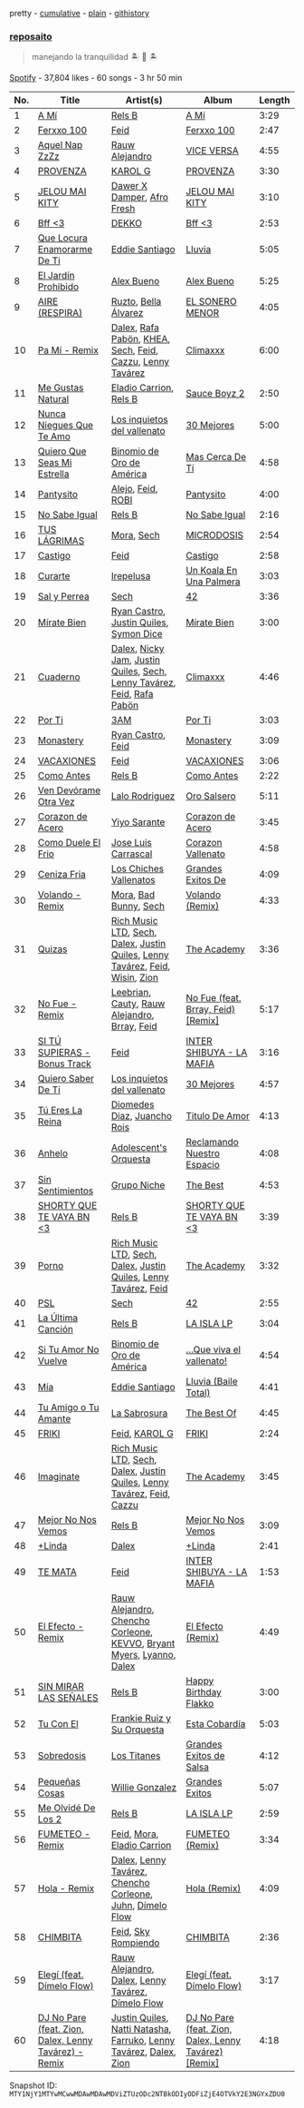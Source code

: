pretty - [cumulative](/playlists/cumulative/37i9dQZF1DX7IVTXIV4emO.md) - [plain](/playlists/plain/37i9dQZF1DX7IVTXIV4emO) - [githistory](https://github.githistory.xyz/mackorone/spotify-playlist-archive/blob/main/playlists/plain/37i9dQZF1DX7IVTXIV4emO)

### [reposaito](https://open.spotify.com/playlist/37i9dQZF1DX7IVTXIV4emO)

> manejando la tranquilidad 🏝  🥥  🏝

[Spotify](https://open.spotify.com/user/spotify) - 37,804 likes - 60 songs - 3 hr 50 min

| No. | Title | Artist(s) | Album | Length |
|---|---|---|---|---|
| 1 | [A Mí](https://open.spotify.com/track/7MmrcXVA7A5zZ2CbDuGHNa) | [Rels B](https://open.spotify.com/artist/2IMZYfNi21MGqxopj9fWx8) | [A Mí](https://open.spotify.com/album/3tc9WifLZvWKnoWzLPmaeO) | 3:29 |
| 2 | [Ferxxo 100](https://open.spotify.com/track/6ipzb1kHhWIxp1tS0vwqPl) | [Feid](https://open.spotify.com/artist/2LRoIwlKmHjgvigdNGBHNo) | [Ferxxo 100](https://open.spotify.com/album/1qI0hQjYttNGAFzXR4Pu3H) | 2:47 |
| 3 | [Aquel Nap ZzZz](https://open.spotify.com/track/5bQLsyTrUaMQRfr6whwGe5) | [Rauw Alejandro](https://open.spotify.com/artist/1mcTU81TzQhprhouKaTkpq) | [VICE VERSA](https://open.spotify.com/album/2Nt6MDJXfoxQ22tIQgWXIh) | 4:55 |
| 4 | [PROVENZA](https://open.spotify.com/track/7dSZ6zGTQx66c2GF91xCrb) | [KAROL G](https://open.spotify.com/artist/790FomKkXshlbRYZFtlgla) | [PROVENZA](https://open.spotify.com/album/1wLB2bnCl2m5m9M9g8r93Y) | 3:30 |
| 5 | [JELOU MAI KITY](https://open.spotify.com/track/6GVk9D4KVEFyo00ZAcAakr) | [Dawer X Damper](https://open.spotify.com/artist/4OGeO4jU4OMK0kWh69UhtY), [Afro Fresh](https://open.spotify.com/artist/3icVuXK76JsDyI3arnqetz) | [JELOU MAI KITY](https://open.spotify.com/album/64GvwBWSsOGe4WrV9De1IV) | 3:10 |
| 6 | [Bff <3](https://open.spotify.com/track/1i1RYy42uVr7KBCpA5Gjym) | [DEKKO](https://open.spotify.com/artist/6ZvYYrrfpb1Z7kICDyxWQE) | [Bff <3](https://open.spotify.com/album/25pzrcoYq32V2h8LNz42Wu) | 2:53 |
| 7 | [Que Locura Enamorarme De Ti](https://open.spotify.com/track/1r2EerxDMVQbXxqsqnjUhy) | [Eddie Santiago](https://open.spotify.com/artist/5Wg6XnPTp0xXxFCjywwR9I) | [Lluvia](https://open.spotify.com/album/5wfnIPd0TYl6ZKNPhvaYwW) | 5:05 |
| 8 | [El Jardín Prohibido](https://open.spotify.com/track/7wOo717wUEeV7wgcdUZbUA) | [Alex Bueno](https://open.spotify.com/artist/7esCoLcCoCK7FPa9casAH4) | [Alex Bueno](https://open.spotify.com/album/7cEZG8OJkv7uG0rbnTlDU5) | 5:25 |
| 9 | [AIRE \(RESPIRA\)](https://open.spotify.com/track/1G3v1LR4jjvkENdtmqUAFF) | [Ruzto](https://open.spotify.com/artist/5Ti7e3WlCPPlcsZfxqtzTo), [Bella Álvarez](https://open.spotify.com/artist/6dqfuonDrw9UdawWJIAGjs) | [EL SONERO MENOR](https://open.spotify.com/album/4j0K4tqaeHCZGlrH0XYYuC) | 4:05 |
| 10 | [Pa Mí \- Remix](https://open.spotify.com/track/7g8YaUQABMal0zWe7a2ijz) | [Dalex](https://open.spotify.com/artist/0KPX4Ucy9dk82uj4GpKesn), [Rafa Pabön](https://open.spotify.com/artist/11YLRSsZA3YVuQQtHXKTlz), [KHEA](https://open.spotify.com/artist/4m6ubhNsdwF4psNf3R8kwR), [Sech](https://open.spotify.com/artist/77ziqFxp5gaInVrF2lj4ht), [Feid](https://open.spotify.com/artist/2LRoIwlKmHjgvigdNGBHNo), [Cazzu](https://open.spotify.com/artist/6w3SkAHYPsQ1bxV7VDlG5y), [Lenny Tavárez](https://open.spotify.com/artist/1pQWsZQehhS4wavwh7Fnxd) | [Climaxxx](https://open.spotify.com/album/6stPNzjz40FWTiwlOR98Lp) | 6:00 |
| 11 | [Me Gustas Natural](https://open.spotify.com/track/1Sym1HsTqsa2pYKhYL1j15) | [Eladio Carrion](https://open.spotify.com/artist/5XJDexmWFLWOkjOEjOVX3e), [Rels B](https://open.spotify.com/artist/2IMZYfNi21MGqxopj9fWx8) | [Sauce Boyz 2](https://open.spotify.com/album/4JaYe7HIddzNaF3rUgJzHI) | 2:50 |
| 12 | [Nunca Niegues Que Te Amo](https://open.spotify.com/track/0XWWn8bfpir8M3YHq1h7uJ) | [Los inquietos del vallenato](https://open.spotify.com/artist/1i2sOJlmgkWrWx28rB17Bd) | [30 Mejores](https://open.spotify.com/album/3q8OdkyrGwVNUgiKTvvCZX) | 5:00 |
| 13 | [Quiero Que Seas Mi Estrella](https://open.spotify.com/track/7CFcADHXs2wjUxNyyoScEn) | [Binomio de Oro de América](https://open.spotify.com/artist/3yHLsTJ9OZ19qwY1Q5BEQJ) | [Mas Cerca De Tí](https://open.spotify.com/album/1n0IWcxgoJl33DyI41AtCI) | 4:58 |
| 14 | [Pantysito](https://open.spotify.com/track/4srcMdbm2qzVG98tJajHxp) | [Alejo](https://open.spotify.com/artist/50sIhX3HytFEwQXZJLUZQE), [Feid](https://open.spotify.com/artist/2LRoIwlKmHjgvigdNGBHNo), [ROBI](https://open.spotify.com/artist/6ISKc7ev3V4EGnEagkXexc) | [Pantysito](https://open.spotify.com/album/1cGXuAtoUe4xzxRHhvxkyW) | 4:00 |
| 15 | [No Sabe Igual](https://open.spotify.com/track/6EOtXcUQza8Ct4R2gyLWFl) | [Rels B](https://open.spotify.com/artist/2IMZYfNi21MGqxopj9fWx8) | [No Sabe Igual](https://open.spotify.com/album/4hU6NEWq45slvWt16hEgX3) | 2:16 |
| 16 | [TUS LÁGRIMAS](https://open.spotify.com/track/30W8VKHrAZmHzObnwAoc1u) | [Mora](https://open.spotify.com/artist/0Q8NcsJwoCbZOHHW63su5S), [Sech](https://open.spotify.com/artist/77ziqFxp5gaInVrF2lj4ht) | [MICRODOSIS](https://open.spotify.com/album/0QLDQG7Jx78rEUDW03IhHC) | 2:54 |
| 17 | [Castigo](https://open.spotify.com/track/7INDea2qgB7TlUgpux3hsg) | [Feid](https://open.spotify.com/artist/2LRoIwlKmHjgvigdNGBHNo) | [Castigo](https://open.spotify.com/album/1yUx6Fn9wMxJX7pCvy1CCQ) | 2:58 |
| 18 | [Curarte](https://open.spotify.com/track/2zB5K2Ywzi9eOhj2KbsDZ4) | [Irepelusa](https://open.spotify.com/artist/3KaNWDYObY73SDpcZBRzuw) | [Un Koala En Una Palmera](https://open.spotify.com/album/3ZAYuvF9D2gG3Qflm4Ps4U) | 3:03 |
| 19 | [Sal y Perrea](https://open.spotify.com/track/5u7twkeask1VIyDeNTElSU) | [Sech](https://open.spotify.com/artist/77ziqFxp5gaInVrF2lj4ht) | [42](https://open.spotify.com/album/3tRrovXWGrSfBU3MYHqsVJ) | 3:36 |
| 20 | [Mírate Bien](https://open.spotify.com/track/7yQVxpEIfgUJZJLoucfbs3) | [Ryan Castro](https://open.spotify.com/artist/7j6DKwmjbxvpQO8h914uEz), [Justin Quiles](https://open.spotify.com/artist/14zUHaJZo1mnYtn6IBRaRP), [Symon Dice](https://open.spotify.com/artist/13UfNcNfBVluLz2d0J6y6v) | [Mírate Bien](https://open.spotify.com/album/2ihZsxbhXzGAIWzG51ImRM) | 3:00 |
| 21 | [Cuaderno](https://open.spotify.com/track/7anSoGdgtmJTAPZBzcPhO6) | [Dalex](https://open.spotify.com/artist/0KPX4Ucy9dk82uj4GpKesn), [Nicky Jam](https://open.spotify.com/artist/1SupJlEpv7RS2tPNRaHViT), [Justin Quiles](https://open.spotify.com/artist/14zUHaJZo1mnYtn6IBRaRP), [Sech](https://open.spotify.com/artist/77ziqFxp5gaInVrF2lj4ht), [Lenny Tavárez](https://open.spotify.com/artist/1pQWsZQehhS4wavwh7Fnxd), [Feid](https://open.spotify.com/artist/2LRoIwlKmHjgvigdNGBHNo), [Rafa Pabön](https://open.spotify.com/artist/11YLRSsZA3YVuQQtHXKTlz) | [Climaxxx](https://open.spotify.com/album/6stPNzjz40FWTiwlOR98Lp) | 4:46 |
| 22 | [Por Ti](https://open.spotify.com/track/3ZuFInBcAYRuRzoresTxCW) | [3AM](https://open.spotify.com/artist/1LU7BxbUvvuA4eNDdEO22D) | [Por Ti](https://open.spotify.com/album/5BcsMa1EAEa2FOEHaMyRf2) | 3:03 |
| 23 | [Monastery](https://open.spotify.com/track/1JpzJfxjHGFUyTHXLZidok) | [Ryan Castro](https://open.spotify.com/artist/7j6DKwmjbxvpQO8h914uEz), [Feid](https://open.spotify.com/artist/2LRoIwlKmHjgvigdNGBHNo) | [Monastery](https://open.spotify.com/album/3upu3TUmDtq90LfWIxlQCC) | 3:09 |
| 24 | [VACAXIONES](https://open.spotify.com/track/6DdC4I8ENm7zHH9Jy9pFg4) | [Feid](https://open.spotify.com/artist/2LRoIwlKmHjgvigdNGBHNo) | [VACAXIONES](https://open.spotify.com/album/3aHEfUe8GAjKYGVB2hENP7) | 3:06 |
| 25 | [Como Antes](https://open.spotify.com/track/1ZR473PTTSHGcnyRyidBoA) | [Rels B](https://open.spotify.com/artist/2IMZYfNi21MGqxopj9fWx8) | [Como Antes](https://open.spotify.com/album/7FSHQn3g0X4Io2Q2U4PcKZ) | 2:22 |
| 26 | [Ven Devórame Otra Vez](https://open.spotify.com/track/2HbmLkHkkI15eES8kpWRuI) | [Lalo Rodriguez](https://open.spotify.com/artist/5LmwELEKyxDFxrbZzR8K4U) | [Oro Salsero](https://open.spotify.com/album/21W5Yp75UyOaWI2QALA7PS) | 5:11 |
| 27 | [Corazon de Acero](https://open.spotify.com/track/1SZMZCqVHIWgyEy2dIHsZR) | [Yiyo Sarante](https://open.spotify.com/artist/2rwLjVHS15sfzciKXXNbgA) | [Corazon de Acero](https://open.spotify.com/album/3BqW7Zt2KkIJaxrqvhyklo) | 3:45 |
| 28 | [Como Duele El Frio](https://open.spotify.com/track/2QcUxndr7skMMHLElnl4Bo) | [Jose Luis Carrascal](https://open.spotify.com/artist/0HfJ1yICQwR6jvdHST3SSh) | [Corazon Vallenato](https://open.spotify.com/album/0TsndRPa1GLYdvsNEJ2VvZ) | 4:58 |
| 29 | [Ceniza Fria](https://open.spotify.com/track/1Nvg0fsSlVzDWX5RxsWakm) | [Los Chiches Vallenatos](https://open.spotify.com/artist/34zJjO7ns1qmMYJxJPF1wP) | [Grandes Exitos De](https://open.spotify.com/album/3FEcp8czY7hn9D2YAA9vLt) | 4:09 |
| 30 | [Volando \- Remix](https://open.spotify.com/track/0G2zPzWqVjR68iNPmx2TBe) | [Mora](https://open.spotify.com/artist/0Q8NcsJwoCbZOHHW63su5S), [Bad Bunny](https://open.spotify.com/artist/4q3ewBCX7sLwd24euuV69X), [Sech](https://open.spotify.com/artist/77ziqFxp5gaInVrF2lj4ht) | [Volando \(Remix\)](https://open.spotify.com/album/4MCZWUKxkvdMITh4KapBKX) | 4:33 |
| 31 | [Quizas](https://open.spotify.com/track/5Id5B3dxJZhPcV9GzgYZZe) | [Rich Music LTD](https://open.spotify.com/artist/2kqUKsTuEj1lPbm6BSn1AU), [Sech](https://open.spotify.com/artist/77ziqFxp5gaInVrF2lj4ht), [Dalex](https://open.spotify.com/artist/0KPX4Ucy9dk82uj4GpKesn), [Justin Quiles](https://open.spotify.com/artist/14zUHaJZo1mnYtn6IBRaRP), [Lenny Tavárez](https://open.spotify.com/artist/1pQWsZQehhS4wavwh7Fnxd), [Feid](https://open.spotify.com/artist/2LRoIwlKmHjgvigdNGBHNo), [Wisin](https://open.spotify.com/artist/3E6xrwgnVfYCrCs0ePERDz), [Zion](https://open.spotify.com/artist/1pgDilWYDWLoOgGjf1iHNu) | [The Academy](https://open.spotify.com/album/1faqBAWocW4ZOe0OFjudGw) | 3:36 |
| 32 | [No Fue \- Remix](https://open.spotify.com/track/3b2STpVG1wHiZJ7u6hvmoR) | [Leebrian](https://open.spotify.com/artist/40lro6xpFS9TxV2uC7yvs4), [Cauty](https://open.spotify.com/artist/2QUvtLq6oQaX0LNsYY2fas), [Rauw Alejandro](https://open.spotify.com/artist/1mcTU81TzQhprhouKaTkpq), [Brray](https://open.spotify.com/artist/1GKIlPFdcewHtpDVCQ8zmJ), [Feid](https://open.spotify.com/artist/2LRoIwlKmHjgvigdNGBHNo) | [No Fue \(feat\. Brray, Feid\) \[Remix\]](https://open.spotify.com/album/41KfceWx13z7stHEFrgPxt) | 5:17 |
| 33 | [SI TÚ SUPIERAS \- Bonus Track](https://open.spotify.com/track/1SCYfmGM5ueb6YiiQbLXVn) | [Feid](https://open.spotify.com/artist/2LRoIwlKmHjgvigdNGBHNo) | [INTER SHIBUYA \- LA MAFIA](https://open.spotify.com/album/4hUQ4FB9GD5oDmw3XHIr0G) | 3:16 |
| 34 | [Quiero Saber De Ti](https://open.spotify.com/track/5Q9eoqeg4Z3c8wIsesbkaI) | [Los inquietos del vallenato](https://open.spotify.com/artist/1i2sOJlmgkWrWx28rB17Bd) | [30 Mejores](https://open.spotify.com/album/3q8OdkyrGwVNUgiKTvvCZX) | 4:57 |
| 35 | [Tú Eres La Reina](https://open.spotify.com/track/15Q3jbXrqgd9DqW8I4iKl4) | [Diomedes Diaz](https://open.spotify.com/artist/66NweiA3nU84k1S3SZdTSG), [Juancho Rois](https://open.spotify.com/artist/0ZDAU5BLvLXTYqlrjW6KF1) | [Titulo De Amor](https://open.spotify.com/album/0FemNl3cjskKpjCTUj3fne) | 4:13 |
| 36 | [Anhelo](https://open.spotify.com/track/68runhwF0SdEN1DFSadXWk) | [Adolescent's Orquesta](https://open.spotify.com/artist/70nxnxEqDQIEWneRjg2Q4O) | [Reclamando Nuestro Espacio](https://open.spotify.com/album/22oTpQbBrBfkrqMsumH3OX) | 4:08 |
| 37 | [Sin Sentimientos](https://open.spotify.com/track/4ubwzNjqHGaZZ5k06PDx1H) | [Grupo Niche](https://open.spotify.com/artist/1zng9JZpblpk48IPceRWs8) | [The Best](https://open.spotify.com/album/1b2HgTcfv1ocO7J83D1eIm) | 4:53 |
| 38 | [SHORTY QUE TE VAYA BN <3](https://open.spotify.com/track/3CQDFLetMMxD5hzAnUk410) | [Rels B](https://open.spotify.com/artist/2IMZYfNi21MGqxopj9fWx8) | [SHORTY QUE TE VAYA BN <3](https://open.spotify.com/album/2TDCpT7xPs96lKz5yxJ3Hs) | 3:39 |
| 39 | [Porno](https://open.spotify.com/track/34ZngZgo8xicbt1EE8Ob8Z) | [Rich Music LTD](https://open.spotify.com/artist/2kqUKsTuEj1lPbm6BSn1AU), [Sech](https://open.spotify.com/artist/77ziqFxp5gaInVrF2lj4ht), [Dalex](https://open.spotify.com/artist/0KPX4Ucy9dk82uj4GpKesn), [Justin Quiles](https://open.spotify.com/artist/14zUHaJZo1mnYtn6IBRaRP), [Lenny Tavárez](https://open.spotify.com/artist/1pQWsZQehhS4wavwh7Fnxd), [Feid](https://open.spotify.com/artist/2LRoIwlKmHjgvigdNGBHNo) | [The Academy](https://open.spotify.com/album/1faqBAWocW4ZOe0OFjudGw) | 3:32 |
| 40 | [PSL](https://open.spotify.com/track/6o4Gciys1ZIOQ2kDGnvKdm) | [Sech](https://open.spotify.com/artist/77ziqFxp5gaInVrF2lj4ht) | [42](https://open.spotify.com/album/3tRrovXWGrSfBU3MYHqsVJ) | 2:55 |
| 41 | [La Última Canción](https://open.spotify.com/track/2mRwodUOATBk5spcUsEidB) | [Rels B](https://open.spotify.com/artist/2IMZYfNi21MGqxopj9fWx8) | [LA ISLA LP](https://open.spotify.com/album/7kuJ6wtlijDEk2A71qG2q6) | 3:04 |
| 42 | [Si Tu Amor No Vuelve](https://open.spotify.com/track/6f9wNWLVMRX9QbsStbaI4Q) | [Binomio de Oro de América](https://open.spotify.com/artist/3yHLsTJ9OZ19qwY1Q5BEQJ) | […Que viva el vallenato!](https://open.spotify.com/album/27c9RUtzsuc6OQFgLvK7AY) | 4:54 |
| 43 | [Mía](https://open.spotify.com/track/2on3gXXCAoZKdOWXdgHmUR) | [Eddie Santiago](https://open.spotify.com/artist/5Wg6XnPTp0xXxFCjywwR9I) | [Lluvia \(Baile Total\)](https://open.spotify.com/album/4AgZZalEkba03Ww2hTl8cW) | 4:41 |
| 44 | [Tu Amigo o Tu Amante](https://open.spotify.com/track/2GgBL5RYZafPzqfHJjn4p6) | [La Sabrosura](https://open.spotify.com/artist/2W3ROz699xenrLLblfUq5i) | [The Best Of](https://open.spotify.com/album/6lkHxEey00QbomsLj9h0Q3) | 4:45 |
| 45 | [FRIKI](https://open.spotify.com/track/3No3zHVwKadKDR00kZdmAB) | [Feid](https://open.spotify.com/artist/2LRoIwlKmHjgvigdNGBHNo), [KAROL G](https://open.spotify.com/artist/790FomKkXshlbRYZFtlgla) | [FRIKI](https://open.spotify.com/album/7LlTjovytMWtPVHm7cJku2) | 2:24 |
| 46 | [Imaginate](https://open.spotify.com/track/29ShXDWDedEwZkYc8Du08N) | [Rich Music LTD](https://open.spotify.com/artist/2kqUKsTuEj1lPbm6BSn1AU), [Sech](https://open.spotify.com/artist/77ziqFxp5gaInVrF2lj4ht), [Dalex](https://open.spotify.com/artist/0KPX4Ucy9dk82uj4GpKesn), [Justin Quiles](https://open.spotify.com/artist/14zUHaJZo1mnYtn6IBRaRP), [Lenny Tavárez](https://open.spotify.com/artist/1pQWsZQehhS4wavwh7Fnxd), [Feid](https://open.spotify.com/artist/2LRoIwlKmHjgvigdNGBHNo), [Cazzu](https://open.spotify.com/artist/6w3SkAHYPsQ1bxV7VDlG5y) | [The Academy](https://open.spotify.com/album/1faqBAWocW4ZOe0OFjudGw) | 3:45 |
| 47 | [Mejor No Nos Vemos](https://open.spotify.com/track/6NT4RZ6CF6qFJqslGdqaRM) | [Rels B](https://open.spotify.com/artist/2IMZYfNi21MGqxopj9fWx8) | [Mejor No Nos Vemos](https://open.spotify.com/album/0aHJ2SLyt8oeyWdvEMN3IS) | 3:09 |
| 48 | [+Linda](https://open.spotify.com/track/5cBrOhKDyiJF9bPGUHKkG0) | [Dalex](https://open.spotify.com/artist/0KPX4Ucy9dk82uj4GpKesn) | [+Linda](https://open.spotify.com/album/5ka8beHlVQAFdRm6IaZ9JQ) | 2:41 |
| 49 | [TE MATA](https://open.spotify.com/track/3eFL5cxO22TpyjK3wNb27q) | [Feid](https://open.spotify.com/artist/2LRoIwlKmHjgvigdNGBHNo) | [INTER SHIBUYA \- LA MAFIA](https://open.spotify.com/album/4hUQ4FB9GD5oDmw3XHIr0G) | 1:53 |
| 50 | [El Efecto \- Remix](https://open.spotify.com/track/74j34STf8L6uADnTN69ohv) | [Rauw Alejandro](https://open.spotify.com/artist/1mcTU81TzQhprhouKaTkpq), [Chencho Corleone](https://open.spotify.com/artist/37230BxxYs9ksS7OkZw3IU), [KEVVO](https://open.spotify.com/artist/4QrBoWLm2WNlPdbFhmlaUZ), [Bryant Myers](https://open.spotify.com/artist/6w9ToX5slZ4uIdmD17hJ3c), [Lyanno](https://open.spotify.com/artist/1Ts9of7VPZElwPQnqnDSfW), [Dalex](https://open.spotify.com/artist/0KPX4Ucy9dk82uj4GpKesn) | [El Efecto \(Remix\)](https://open.spotify.com/album/18wfVLHQKF0yXimErnxAfo) | 4:49 |
| 51 | [SIN MIRAR LAS SEÑALES](https://open.spotify.com/track/7fM24rKaYCTGf85Lj8U2pk) | [Rels B](https://open.spotify.com/artist/2IMZYfNi21MGqxopj9fWx8) | [Happy Birthday Flakko](https://open.spotify.com/album/5aQdVDQFVq43QFPPdSmUO4) | 3:00 |
| 52 | [Tu Con El](https://open.spotify.com/track/5ONnbTPRBGp25qlQutPCAd) | [Frankie Ruiz y Su Orquesta](https://open.spotify.com/artist/6W5KPtMeIS9zMqHCGxGwzh) | [Esta Cobardía](https://open.spotify.com/album/6fcH0RHemRnvokMVf2Ogjj) | 5:03 |
| 53 | [Sobredosis](https://open.spotify.com/track/0Ncmfi9ff3wTC87zGHAAKE) | [Los Titanes](https://open.spotify.com/artist/4dboOLuCgBpq31GG6xov2S) | [Grandes Exitos de Salsa](https://open.spotify.com/album/5YrlCDihTCk8ubcTapuc8E) | 4:12 |
| 54 | [Pequeñas Cosas](https://open.spotify.com/track/36T4XY4vbxmw40XMJPe3zw) | [Willie Gonzalez](https://open.spotify.com/artist/2EIZodXJHserIu4pGNfD3Z) | [Grandes Exitos](https://open.spotify.com/album/2FakrUxHjeJKeY0QxX4MGo) | 5:07 |
| 55 | [Me Olvidé De Los 2](https://open.spotify.com/track/02qcrVQ61nS94wWvLaiXGf) | [Rels B](https://open.spotify.com/artist/2IMZYfNi21MGqxopj9fWx8) | [LA ISLA LP](https://open.spotify.com/album/7kuJ6wtlijDEk2A71qG2q6) | 2:59 |
| 56 | [FUMETEO \- Remix](https://open.spotify.com/track/4sIVl8rmGPDemhnod4JID3) | [Feid](https://open.spotify.com/artist/2LRoIwlKmHjgvigdNGBHNo), [Mora](https://open.spotify.com/artist/0Q8NcsJwoCbZOHHW63su5S), [Eladio Carrion](https://open.spotify.com/artist/5XJDexmWFLWOkjOEjOVX3e) | [FUMETEO \(Remix\)](https://open.spotify.com/album/2RS7DIwtcaoDue6Rcg6PGD) | 3:34 |
| 57 | [Hola \- Remix](https://open.spotify.com/track/5stPVcRqb4qixbafP9e8lt) | [Dalex](https://open.spotify.com/artist/0KPX4Ucy9dk82uj4GpKesn), [Lenny Tavárez](https://open.spotify.com/artist/1pQWsZQehhS4wavwh7Fnxd), [Chencho Corleone](https://open.spotify.com/artist/37230BxxYs9ksS7OkZw3IU), [Juhn](https://open.spotify.com/artist/2LmcxBak1alK1bf7d1beTr), [Dímelo Flow](https://open.spotify.com/artist/3fZk3Gm5dN5v5yfYMQ04Bx) | [Hola \(Remix\)](https://open.spotify.com/album/65Pp2tO1Ul66KcCmmkRGWZ) | 4:09 |
| 58 | [CHIMBITA](https://open.spotify.com/track/5xwjEzvJ2OSdnHlzusKNYA) | [Feid](https://open.spotify.com/artist/2LRoIwlKmHjgvigdNGBHNo), [Sky Rompiendo](https://open.spotify.com/artist/51XrH5fQP2oIQynuKxSWcW) | [CHIMBITA](https://open.spotify.com/album/4EzWlTDdNOPHfMZZmqHOxr) | 2:36 |
| 59 | [Elegí \(feat\. Dímelo Flow\)](https://open.spotify.com/track/50ZC4PM7hywH27RcCfViau) | [Rauw Alejandro](https://open.spotify.com/artist/1mcTU81TzQhprhouKaTkpq), [Dalex](https://open.spotify.com/artist/0KPX4Ucy9dk82uj4GpKesn), [Lenny Tavárez](https://open.spotify.com/artist/1pQWsZQehhS4wavwh7Fnxd), [Dímelo Flow](https://open.spotify.com/artist/3fZk3Gm5dN5v5yfYMQ04Bx) | [Elegí \(feat\. Dímelo Flow\)](https://open.spotify.com/album/3j6ouZdjTVyddYH2XkMjYb) | 3:17 |
| 60 | [DJ No Pare \(feat\. Zion, Dalex, Lenny Tavárez\) \- Remix](https://open.spotify.com/track/1ndyl3wJCFs872XZ3ztPk6) | [Justin Quiles](https://open.spotify.com/artist/14zUHaJZo1mnYtn6IBRaRP), [Natti Natasha](https://open.spotify.com/artist/1GDbiv3spRmZ1XdM1jQbT7), [Farruko](https://open.spotify.com/artist/329e4yvIujISKGKz1BZZbO), [Lenny Tavárez](https://open.spotify.com/artist/1pQWsZQehhS4wavwh7Fnxd), [Dalex](https://open.spotify.com/artist/0KPX4Ucy9dk82uj4GpKesn), [Zion](https://open.spotify.com/artist/1pgDilWYDWLoOgGjf1iHNu) | [DJ No Pare \(feat\. Zion, Dalex, Lenny Tavárez\) \[Remix\]](https://open.spotify.com/album/71uU1JDWZ61OMDtW8h1Kp8) | 4:18 |

Snapshot ID: `MTY1NjY1MTYwMCwwMDAwMDAwMDViZTUzODc2NTBkODIyODFiZjE4OTVkY2E3NGYxZDU0`

